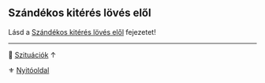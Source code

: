 ## Szándékos kitérés lövés elől

Lásd a [Szándékos kitérés lövés elől](../075_tavharc_taktikak.md#szándékos-kitérés-lövés-elől) fejezetet!

---

🔗 [Szituációk](../160_szituaciok.md) ↑

⚜️ [Nyitóoldal](../start.md#16-szitu%C3%A1ci%C3%B3k)
